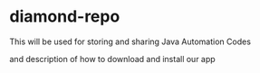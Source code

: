 # diamond-repo
This will be used for storing and sharing Java Automation Codes

and description of how to download and install our app
